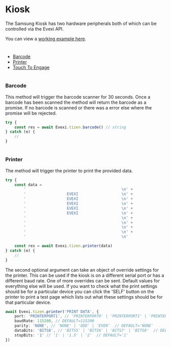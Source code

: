 # Kiosk
The Samsung Kiosk has two hardware peripherals both of which can be controlled via the Evexi API.

You can view a [working example here](./src).

#

* [Barcode](#barcode)
* [Printer](#printer)
* [Touch To Engage](./../touchToEngage/index.md)

#

### Barcode
This method will trigger the barcode scanner for 30 seconds. Once a barcode has been scanned the method will return the barcode as a promise. If no barcode is scanned or there was a error else where the promise will be rejected.

````typescript
try {
    const res = await Evexi.tizen.barcode() // string
} catch (e) {
    //
}
````

#

### Printer
The method will trigger the printer to print the provided data.

````typescript
try {
    const data =
        '                                          \n' +
        '                  EVEXI                   \n' +
        '                  EVEXI                   \n' +
        '                  EVEXI                   \n' +
        '                  EVEXI                   \n' +
        '                  EVEXI                   \n' +
        '                                          \n' +
        '                                          \n' +
        '                                          \n' +
        '                                          \n' +
        '                                          \n'

    const res = await Evexi.tizen.printer(data)
} catch (e) {
    //
}
````

The second optional argument can take an object of override settings for the printer. This can be used if the kiosk is on a different serial port or has a different baud rate. One of more overrides can be sent. Default values for everything else will be used. If you want to check what the print settings should be for a particular device you can click the 'SELF' button on the printer to print a test page which lists out what these settings should be for that particular device.

````typescript
await Evexi.tizen.printer('PRINT DATA', {
    port: 'PRINTERPORT1', // 'PRINTERPORT0' | 'PRINTERPORT1' | 'PRINTERPORT2'  // DEFAULT='PRINTERPORT1'
    baudRate: 115200, // DEFAULT=115200
    parity: 'NONE', // 'NONE' | 'ODD' | 'EVEN'  // DEFAULT='NONE'
    dataBits: 'BITS8', // 'BITS5' | 'BITS6' | 'BITS7' | 'BITS8'  // DEFAULT='BITS8'
    stopBits: '1' // '1' | '1.5' | '2'  // DEFAULT='1'
})
````